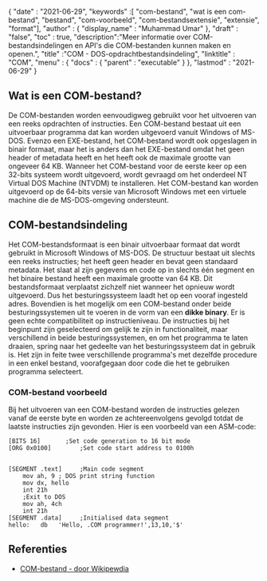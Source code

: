 {
  "date" : "2021-06-29",
  "keywords" :[ "com-bestand", "wat is een com-bestand", "bestand", "com-voorbeeld", "com-bestandsextensie", "extensie", "format"],
  "author" : {
    "display_name" : "Muhammad Umar"
},
  "draft" : "false",
  "toc" : true,
  "description":"Meer informatie over COM-bestandsindelingen en API's die COM-bestanden kunnen maken en openen.",
  "title" :"COM - DOS-opdrachtbestandsindeling",
  "linktitle" : "COM",
  "menu" : {
    "docs" : {
      "parent" : "executable"
}
},
  "lastmod" : "2021-06-29"
}

## Wat is een COM-bestand?
De COM-bestanden worden eenvoudigweg gebruikt voor het uitvoeren van een reeks opdrachten of instructies. Een COM-bestand bestaat uit een uitvoerbaar programma dat kan worden uitgevoerd vanuit Windows of MS-DOS. Evenzo een EXE-bestand, het COM-bestand wordt ook opgeslagen in binair formaat, maar het is anders dan het EXE-bestand omdat het geen header of metadata heeft en het heeft ook de maximale grootte van ongeveer 64 KB. Wanneer het COM-bestand voor de eerste keer op een 32-bits systeem wordt uitgevoerd, wordt gevraagd om het onderdeel NT Virtual DOS Machine (NTVDM) te installeren. Het COM-bestand kan worden uitgevoerd op de 64-bits versie van Microsoft Windows met een virtuele machine die de MS-DOS-omgeving ondersteunt.

## COM-bestandsindeling
Het COM-bestandsformaat is een binair uitvoerbaar formaat dat wordt gebruikt in Microsoft Windows of MS-DOS. De structuur bestaat uit slechts een reeks instructies; het heeft geen header en bevat geen standaard metadata. Het slaat al zijn gegevens en code op in slechts één segment en het binaire bestand heeft een maximale grootte van 64 KB. Dit bestandsformaat verplaatst zichzelf niet wanneer het opnieuw wordt uitgevoerd. Dus het besturingssysteem laadt het op een vooraf ingesteld adres. Bovendien is het mogelijk om een COM-bestand onder beide besturingssystemen uit te voeren in de vorm van een **dikke binary**. Er is geen echte compatibiliteit op instructieniveau. De instructies bij het beginpunt zijn geselecteerd om gelijk te zijn in functionaliteit, maar verschillend in beide besturingssystemen, en om het programma te laten draaien, spring naar het gedeelte van het besturingssysteem dat in gebruik is. Het zijn in feite twee verschillende programma's met dezelfde procedure in een enkel bestand, voorafgegaan door code die het te gebruiken programma selecteert.
### COM-bestand voorbeeld
Bij het uitvoeren van een COM-bestand worden de instructies gelezen vanaf de eerste byte en worden ze achtereenvolgens gevolgd totdat de laatste instructies zijn gevonden. Hier is een voorbeeld van een ASM-code:

```
[BITS 16]		;Set code generation to 16 bit mode
[ORG 0x0100]		;Set code start address to 0100h


[SEGMENT .text]		;Main code segment
    mov ah, 9 ; DOS print string function
    mov dx, hello
    int 21h
    ;Exit to DOS
    mov ah, 4ch
    int 21h
[SEGMENT .data]		;Initialised data segment
hello:   db   'Hello, .COM programmer!',13,10,'$'
```

## Referenties

* [COM-bestand - door Wikipewdia](https://en.wikipedia.org/wiki/COM_file)

